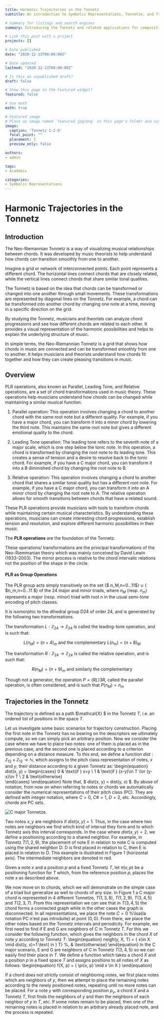 ```yaml
---
title: Harmonic Trajectories in the Tonnetz
subtitle: An introduction to Symbolic Representations, Tonnetze, and Trajectories. 

# Summary for listings and search engines
summary: Introducing the Tonnetz and related applications for composition and musical analysis. 

# Link this post with a project
projects: []

# Date published
date: "2020-12-13T00:00:00Z"

# Date updated
lastmod: "2020-12-13T00:00:00Z"

# Is this an unpublished draft?
draft: false

# Show this page in the Featured widget?
featured: false

# Use math
math: true

# Featured image
# Place an image named `featured.jpg/png` in this page's folder and customize its options here.
image:
  caption: 'Tonnetz 1-2-9'
  focal_point: ""
  placement: 2
  preview_only: false

authors:
- admin

tags:
- Academic

categories:
- Symbolic Representations
---
```


# Harmonic Trajectories in the Tonnetz

## Introduction

The Neo-Riemannian Tonnetz is a way of visualizing musical relationships between chords. It was developed by music theorists to help understand how chords can transition smoothly from one to another.

Imagine a grid or network of interconnected points. Each point represents a different chord. The horizontal lines connect chords that are closely related, while the vertical lines connect chords that share similar tonal qualities.

The Tonnetz is based on the idea that chords can be transformed or changed into one another through small movements. These transformations are represented by diagonal lines on the Tonnetz. For example, a chord can be transformed into another chord by changing one note at a time, moving in a specific direction on the grid.

By studying the Tonnetz, musicians and theorists can analyze chord progressions and see how different chords are related to each other. It provides a visual representation of the harmonic possibilities and helps to explain the underlying structure of music.

In simple terms, the Neo-Riemannian Tonnetz is a grid that shows how chords in music are connected and can be transformed smoothly from one to another. It helps musicians and theorists understand how chords fit together and how they can create pleasing transitions in music.


## Overview

PLR operations, also known as Parallel, Leading Tone, and Relative operations, are a set of chord transformations used in music theory. These operations help musicians understand how chords can be changed while maintaining a similar musical function.

1. Parallel operation: This operation involves changing a chord to another chord with the same root note but a different quality. For example, if you have a major chord, you can transform it into a minor chord by lowering the third note. This maintains the same root note but gives a different emotional quality to the chord.

2. Leading Tone operation: The leading tone refers to the seventh note of a major scale, which is one step below the tonic note. In this operation, a chord is transformed by changing the root note to its leading tone. This creates a sense of tension and a desire to resolve back to the tonic chord. For example, if you have a C major chord, you can transform it into a B diminished chord by changing the root note to B.

3. Relative operation: This operation involves changing a chord to another chord that shares a similar tonal quality but has a different root note. For example, if you have a C major chord, you can transform it into an A minor chord by changing the root note to A. The relative operation allows for smooth transitions between chords that have a related sound.

These PLR operations provide musicians with tools to transform chords while maintaining certain musical characteristics. By understanding these operations, musicians can create interesting chord progressions, establish tension and resolution, and explore different harmonic possibilities in their music.

The **PLR operations** are the foundation of the Tonnetz. 

These operations/ transformations are the principal transformations of the Neo-Riemmanian theory which was mainly conceived by David Lewin (1933–2003).
The mirror process is relative to the chord intervalic relations not the position of the shape in the circle.


#### PLR as Group Operations

The PLR group acts simply transitively on the set {$ n_M,n=0…11$} $\cup$ { $n_m,n=0…11 $}  of the 24 major and minor triads, where $n_M$ (resp. $n_m$) represents a major (resp. minor) triad with root n in the usual semi-tone encoding of pitch classes.

It is isomorphic to the dihedral group D24 of order 24, and is generated by the following two transformations.

The transformation $L: \mathbb{Z} _{24} \to \mathbb{Z} _{24}$ is called the leading-tone operation, and is such that:

$$
L(n_M)=(n+4)_m  \textrm{ and the complementary }  L(n_m)=(n+8)_M     
$$


The transformation $R: \mathbb{Z} _{24} \to \mathbb{Z} _{24}$ is called the relative operation, and is such that:

$$
R(n_M)=(n+9)_m   \textrm{ and similarly the complementary } 
$$

Though not a generator, the operation $P=(RL)3R$, called the parallel operation, is often considered, and is such that $P(n_M)=n_m$


## Trajectories in the Tonnetz


The trajectory is defined as a path $\mathcal{X} $ in the Tonnetz $T$, i.e. an ordered list of  positions in the space $T$. 

Let us investigate some basic scenarios for trajectory construction. 
Placing the first note in the Tonnetz has no bearing on the descriptors we ultimately compute, 
so we can simply pick an arbitrary position. Now we consider the case where we have to place two notes: 
one of them is placed as in the previous case, and the second one is placed according to a criterion 
depending on a distance measure. To this end, we define a function $dist: \mathbb{Z} _{12} \times \mathbb{Z} _{12} \to \mathbb{N}$,
which assigns to the pitch class representation of notes, $x$ and $y$, their distance according to a given Tonnetz as:
    \begin{equation}
        dist(x, y) = 
        \begin{cases}
            0 & \text{if } x=y  \\
            1 & \text{if } (x-y)\in T \lor (y-x)\in T   \\
            2 & \text{otherwise}    
        \end{cases}
    \end{equation}
Note that, $ dist(x, y) = dist(y, x) $. 
By abuse of notation, from now on when referring to notes or chords we automatically consider the numerical representations of their pitch class (PC). They are defined with integer notation, where $C=0$, $C\#=1$, $D=2$,  etc. Accordingly, chords are PC sets. 

![C major Tonnetze.](./figs/Cmaj_Tonnetze.png "Figure 1 : The representation of a C major chord, i.e. the
pitch class set Cmaj = {0, 4, 7}, in four different Ton-
netze. The notes of the chord are illustrated in blue. The
intermediate edges and notes (connecting the chord repre-
sentation) are denoted in red. The note C = 0 is always
placed at point (0, 0).")
    
Two notes $x, y$ are neighbors if $dist(x, y)=1$. Thus, in the case where two notes are neighbors we find which kind of interval they form and to which Tonnetz axis this interval corresponds. In the case where $dist(x, y)=2$, we define a positioning according to a shared neighbor. 
For example, in Tonnetz $T( 1, 2, 9)$, the placement of note E in relation to note C is computed using the shared neighbor D: D is first placed in relation to C, then E is placed in relation to D. This example is illustrated in Figure 1 (horizontal axis). The intermediate neighbors are denoted in red.

Given a note $x$ and a position $p$ and a fixed Tonnetz $T$, let $\pi(x, p)$ be a positioning function for $T$ which, from the reference position $p$, places the note $x$ as described above.

We now move on to chords, which we will demonstrate on the simple case of a triad but generalize as well to chords of any size. In Figure 1 a C major chord is represented in 4 different Tonnetze, $T(1, 3, 8)$, $T(1, 2, 9)$, $T(3, 4, 5)$ and $T(2, 3, 7)$. From this representation we can see that in $T(3, 4, 5)$ the chord forms a connected graph while in the other cases the graph is disconnected. In all representations, we place the note $C= 0$ %\Isa{la notation PC n'est pas introduite} 
at point $(0, 0)$. From there, we place the other notes based on the Tonnetz intervals and periodicity. For example, we first need to find if E and G are neighbors of C in Tonnetz $T$.
For this we consider the following function, which gives the neighbors in the chord $X$ of note $y$ according to Tonnetz $T$:
\begin{equation}
    neigh(y, X, T) =
       \{ x\in X \mid dist(y, x)=1  \text{ in } T\} %, & \text{otherwise}
\end{equation}
In the C major scenario, E and G are neighbors of C in Tonnetz $T(3, 4, 5)$ so we can easily find their place in $T$. We define a function which takes a chord $X$ and a position $p$ in a fixed space $T$ and assigns positions to all notes of $X$ as follows:
    \begin{equation}
        f(X, p) = \{ \pi(x, p) \mid x \in X \}
    \end{equation}    


If a chord does not strictly consist of neighboring notes, we first place notes which are neighbors of $y$, then we attempt to place the remaining notes according to the newly positioned notes, repeating until no more notes can be placed.
For a note $y$ with corresponding position $p_y$, a chord $X$ and a Tonnetz $T$, first finds the neighbors of $y$ and then the neighbors of each neighbor of $y$ in $T$, etc.
If some notes remain to be placed, then one of the remaining notes is placed in relation to an arbitrary already placed note, and the process is repeated.
